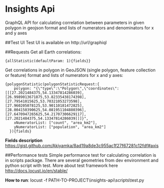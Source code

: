 # Insights Api
GraphQL API for calculating correlation between parameters in given polygon in geojson format and lists of numerators and denominators for x and y axes

##Test UI
Test UI is available on http://url/graphiql

##Requests
Get all Earth correlations:
```
{allStatistic(defaultParam: 1){fields}}
```
Get correlations in polygon in GeoJSON (single polygon, feature collection or feature) format and lists of numerators for x and y axes:
```
{polygonStatistic(polygonStatisticRequest:{
    polygon: "{\"type\":\"Polygon\",\"coordinates\":[[[27.2021484375,54.13347814286039],[26.9989013671875,53.82335438174398],[27.79541015625,53.70321053273598],[27.960205078125,53.90110181472825],[28.004150390625,54.081951104880396],[27.6470947265625,54.21707306629117],[27.2021484375,54.13347814286039]]]}",
    xNumeratorList: ["count", "area_km2"],
    yNumeratorList: ["population", "area_km2"]
  }){fields}
```
**Fields description** https://gist.github.com/Akiyamka/8ad19a8de3c955ac1f27f67281c12fdf#axis

##Performance tests
Simple performance test for calculating correlation is in scripts package. There are several geometries from dev 
environment and python script with test. More about test framework here http://docs.locust.io/en/stable/

**How to run**: locust -f PATH-TO-PROJECT\insights-api\scripts\test.py